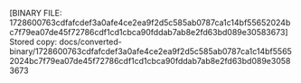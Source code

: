 [BINARY FILE: 1728600763cdfafcdef3a0afe4ce2ea9f2d5c585ab0787ca1c14bf55652024bc7f79ea07de45f72786cdf1cd1cbca90fddab7ab8e2fd63bd089e30583673]
Stored copy: docs/converted-binary/1728600763cdfafcdef3a0afe4ce2ea9f2d5c585ab0787ca1c14bf55652024bc7f79ea07de45f72786cdf1cd1cbca90fddab7ab8e2fd63bd089e30583673
